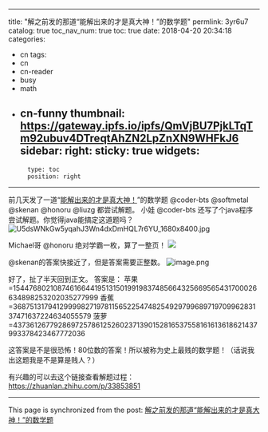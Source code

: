
---
title: "解之前发的那道“能解出来的才是真大神！”的数学题"
permlink: 3yr6u7
catalog: true
toc_nav_num: true
toc: true
date: 2018-04-20 20:34:18
categories:
- cn
tags:
- cn
- cn-reader
- busy
- math
- cn-funny
thumbnail: https://gateway.ipfs.io/ipfs/QmVjBU7PjkLTqTm92ubuv4DTreqtAhZN2LpZnXN9WHFkJ6
sidebar:
    right:
        sticky: true
widgets:
    -
        type: toc
        position: right
---


前几天发了一道“[能解出来的才是真大神！](https://steemit.com/@ericet/2ycjva)”的数学题
@coder-bts @softmetal @skenan @honoru @liuzg 都尝试解题。
小娃 @coder-bts 还写了个java程序尝试解题。你觉得java能搞定这道题吗？
![U5dsWNkGw5yqahJ3Wn4dxDmHQL7r6YU_1680x8400.jpg](https://gateway.ipfs.io/ipfs/QmVjBU7PjkLTqTm92ubuv4DTreqtAhZN2LpZnXN9WHFkJ6)

Michael哥 @honoru 绝对学霸一枚，算了一整页！
![](https://steemitimages.com/0x0/https://steemitimages.com/DQmRnC2grRbpzLSQse1zRqjYCgrzFMyJEQWGyg5YeeFnuKL/IMG_20180419_051948.jpg)

@skenan的答案快接近了，但是答案需要正整数。
![image.png](https://gateway.ipfs.io/ipfs/QmTMoMR3HzXAJ4yXvVSkWaC53GMbiBeGWQ3kCxeDT7HiC5)

好了，扯了半天回到正文。
答案是：
苹果=154476802108746166441951315019919837485664325669565431700026634898253202035277999
香蕉=36875131794129999827197811565225474825492979968971970996283137471637224634055579
菠萝=4373612677928697257861252602371390152816537558161613618621437993378423467772036

这答案是不是很恐怖！80位数的答案！所以被称为史上最贱的数学题！（话说我出这题我是不是算是贱人？）

有兴趣的可以去这个链接查看解题过程：https://zhuanlan.zhihu.com/p/33853851

- - -

This page is synchronized from the post: [解之前发的那道“能解出来的才是真大神！”的数学题](https://steemit.com/@ericet/3yr6u7)
